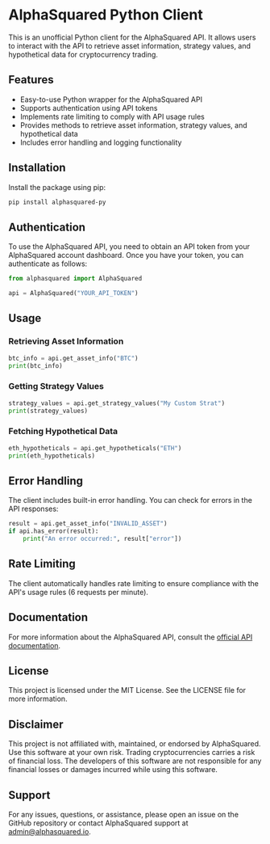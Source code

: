 # AlphaSquared Python Client

This is an unofficial Python client for the AlphaSquared API. It allows users to interact with the API to retrieve asset information, strategy values, and hypothetical data for cryptocurrency trading.

## Features

- Easy-to-use Python wrapper for the AlphaSquared API
- Supports authentication using API tokens
- Implements rate limiting to comply with API usage rules
- Provides methods to retrieve asset information, strategy values, and hypothetical data
- Includes error handling and logging functionality

## Installation

Install the package using pip:

```bash
pip install alphasquared-py
```

## Authentication

To use the AlphaSquared API, you need to obtain an API token from your AlphaSquared account dashboard. Once you have your token, you can authenticate as follows:

```python
from alphasquared import AlphaSquared

api = AlphaSquared("YOUR_API_TOKEN")
```

## Usage

### Retrieving Asset Information

```python
btc_info = api.get_asset_info("BTC")
print(btc_info)
```

### Getting Strategy Values

```python
strategy_values = api.get_strategy_values("My Custom Strat")
print(strategy_values)
```

### Fetching Hypothetical Data

```python
eth_hypotheticals = api.get_hypotheticals("ETH")
print(eth_hypotheticals)
```

## Error Handling

The client includes built-in error handling. You can check for errors in the API responses:

```python
result = api.get_asset_info("INVALID_ASSET")
if api.has_error(result):
    print("An error occurred:", result["error"])
```

## Rate Limiting

The client automatically handles rate limiting to ensure compliance with the API's usage rules (6 requests per minute).

## Documentation

For more information about the AlphaSquared API, consult the [official API documentation](https://alphasquared.io/api-docs).

## License

This project is licensed under the MIT License. See the LICENSE file for more information.

## Disclaimer

This project is not affiliated with, maintained, or endorsed by AlphaSquared. Use this software at your own risk. Trading cryptocurrencies carries a risk of financial loss. The developers of this software are not responsible for any financial losses or damages incurred while using this software.

## Support

For any issues, questions, or assistance, please open an issue on the GitHub repository or contact AlphaSquared support at admin@alphasquared.io.
